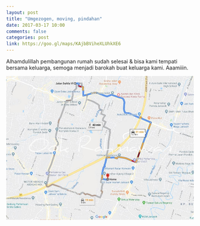 ```yaml
---
layout: post
title: "Umgezogen, moving, pindahan"
date: 2017-03-17 10:00
comments: false
categories: post
link: https://goo.gl/maps/KAjbBViheXLUhkXE6
---
```


Alhamdulillah pembangunan rumah sudah selesai & bisa kami tempati bersama keluarga, semoga menjadi barokah buat keluarga kami. Aaamiiin.

![Pindahan](/img/greentown3.0.jpg)
